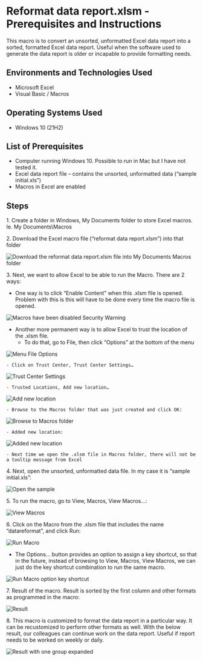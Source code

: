 <h1>Reformat data report.xlsm - Prerequisites and Instructions</h1>
This macro is to convert an unsorted, unformatted Excel data report into a sorted, formatted Excel data report. Useful when the software used to generate the data report is older or incapable to provide formatting needs.<br />

<!---
<h2>Video Demonstration</h2>

- ### [YouTube: How To Install osTicket with Prerequisites](https://www.youtube.com) -->

<h2>Environments and Technologies Used</h2>

- Microsoft Excel
- Visual Basic / Macros

<h2>Operating Systems Used </h2>

- Windows 10</b> (21H2)

<h2>List of Prerequisites</h2>

- Computer running Windows 10. Possible to run in Mac but I have not tested it.
- Excel data report file – contains the unsorted, unformatted data (“sample initial.xls”)
- Macros in Excel are enabled

<h2>Steps</h2>

<p>1.	Create a folder in Windows, My Documents folder to store Excel macros. Ie. My Documents\Macros</p>

<p>2.	Download the Excel macro file (“reformat data report.xlsm”) into that folder</p>

<img src="https://github.com/user-attachments/assets/fddda079-ecf5-44ce-80e0-9c989ee752fb" alt="Download the reformat data report.xlsm file into My Documents Macros folder" />

<p>3.	Next, we want to allow Excel to be able to run the Macro. There are 2 ways:</p>

  *	One way is to click “Enable Content” when this .xlsm file is opened. Problem with this is this will have to be done every time the macro file is opened.
<img src="https://github.com/user-attachments/assets/be5559b0-f82c-4645-9faf-e12d8fe7043d" alt="Macros have been disabled Security Warning" />

  *	Another more permanent way is to allow Excel to trust the location of the .xlsm file. 
    -	To do that, go to File, then click “Options” at the bottom of the menu
<img src="https://github.com/user-attachments/assets/8c7df4c9-9649-4f5a-8de4-fe0b34f8ce2e" alt="Menu File Options" />

    - Click on Trust Center, Trust Center Settings…
<img src="https://github.com/user-attachments/assets/33e1aa94-9133-4b17-bf6a-d6b60a9fb7d1" alt="Trust Center Settings" />

    - Trusted Locations, Add new location…
<img src="https://github.com/user-attachments/assets/c190314e-e4ef-43fe-a41e-6074e4771f91" alt="Add new location" />

    - Browse to the Macros folder that was just created and click OK:
<img src="https://github.com/user-attachments/assets/79751c53-4235-4f35-b18a-997a204e6755" alt="Browse to Macros folder" />

    - Added new location:
<img src="https://github.com/user-attachments/assets/b0ce28c0-f958-4150-b9c7-ad1c09c3292e" alt="Added new location" />

    - Next time we open the .xlsm file in Macros folder, there will not be a tooltip message from Excel 

<p>4.	Next, open the unsorted, unformatted data file. In my case it is “sample initial.xls”:</p>
<img src="https://github.com/user-attachments/assets/bbbb984d-e53e-4ce9-b3eb-3d11490efe46" alt="Open the sample" />

<p>5.	To run the macro, go to View, Macros, View Macros…:</p>
<img src="https://github.com/user-attachments/assets/b5d73dc2-a629-4f7f-93fc-cc2e3bbcd77f" alt="View Macros" />

<p>6.	Click on the Macro from the .xlsm file that includes the name “datareformat”, and click Run:</p>
<img src="https://github.com/user-attachments/assets/0067cb7b-a91d-4764-859e-ab1a03c9dabe" alt="Run Macro" />

  * The Options… button provides an option to assign a key shortcut, so that in the future, instead of browsing to View, Macros, View Macros, we can just do the key shortcut combination to run the same macro.

<img src="https://github.com/user-attachments/assets/de6ca386-1c0d-47b9-98c7-12aece59c964" alt="Run Macro option key shortcut" />

<p>7.	Result of the macro. Result is sorted by the first column and other formats as programmed in the macro:</p>

<img src="https://github.com/user-attachments/assets/b2355517-858a-462d-ae84-abb1f6e9bb5e" alt="Result" />

<p>8.	This macro is customized to format the data report in a particular way. It can be recustomized to perform other formats as well.  With the below result, our colleagues can continue work on the data report. Useful if report needs to be worked on weekly or daily.</p>

<img src="https://github.com/user-attachments/assets/622d01f8-a253-4225-848f-1ba1a6497751" alt="Result with one group expanded" />



